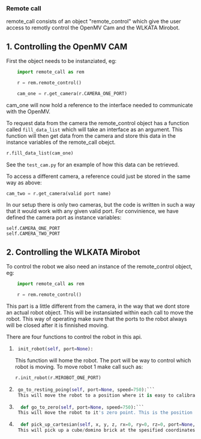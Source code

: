 ### Remote call

remote_call consists of an object "remote_control" which give the user access to remotly control the OpenMV Cam and the WLKATA Mirobot.

## 1. Controlling the OpenMV CAM

First the object needs to be instanziated, eg:
``` python
    import remote_call as rem

    r = rem.remote_control()

    cam_one = r.get_camera(r.CAMERA_ONE_PORT)
```

cam_one will now hold a reference to the interface needed to communicate with the OpenMV.

To request data from the camera the remote_control object has a function called ```fill_data_list``` which will take an interface as an argument. This function will then get data from the camera and store this data in the instance variables of the remote_call obejct.

```python
r.fill_data_list(cam_one)
```

See the ```test_cam.py``` for an example of how this data can be retrieved.

To access a different camera, a reference could just be stored in the same way as above:

```python
cam_two = r.get_camera(valid port name)
```

In our setup there is only two cameras, but the code is written in such a way that it would work with any given valid port. For convinience, we have defined the camera port as instance variables:

    self.CAMERA_ONE_PORT
    self.CAMERA_TWO_PORT

## 2. Controlling the WLKATA Mirobot

To control the robot we also need an instance of the remote_control object, eg:

```python 
    import remote_call as rem

    r = rem.remote_control()
```

This part is a little different from the camera, in the way that we dont store an actual robot object.
This will be instansiated within each call to move the robot. This way of operating make sure that the ports to the robot always will be closed after it is finnished moving.

There are four functions to control the robot in this api.

1. ```python
    init_robot(self, port=None):
   ```
    This function will home the robot. The port will be way to control which robot is moving. To move robot 1 make call such as:

    ```python
    r.init_robot(r.MIROBOT_ONE_PORT)
    ```
2. ```python
    go_to_resting_poing(self, port=None, speed=750):```
    This will move the robot to a position where it is easy to calibrate the camera, and also to get a good image of the working space. Port works the same way as above. Speed can be changed if wanted. We have found 750 to be a good speed, and set it as default. It is not recommended to go under 500. Max is 2000, and is also not recommended, because then it moves really fast. IF something were to go wrong, there will be very little time to react.

3. ```python
     def go_to_zero(self, port=None, speed=750):```
    This will move the robot to it's zero point. This is the position reached after homing and is ideal as starting point for performing tasks. Port and speed, are the same as above.

4. ```python
     def pick_up_cartesian(self, x, y, z, rx=0, ry=0, rz=0, port=None, speed=750, is_cube=True):```
    This will pick up a cube/domino brick at the spesified coordinates. rx, ry, rz are provided with the default value 0 to make using the function more smooth. As this only controls the angle of the end effector. Port and speed are the same as above. is_cube is a bool telling if the object to pick up is a cube or a domino brick. The z value will be different depending on this.
